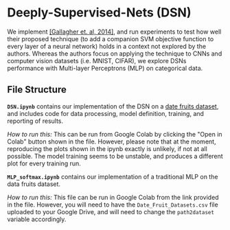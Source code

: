 # Deeply-Supervised-Nets (DSN)

We implement [[Gallagher et. al, 2014]](https://arxiv.org/abs/1409.5185), and run experiments to test how well their proposed technique (to add a companion SVM objective function to every layer of a neural network) holds in a context not explored by the authors. Whereas the authors focus on applying the technique to CNNs and computer vision datasets (i.e. MNIST, CIFAR), we explore DSNs performance with Multi-layer Perceptrons (MLP) on categorical data.

## File Structure

**```DSN.ipynb```** contains our implementation of the DSN on a [date fruits dataset](https://www.kaggle.com/datasets/muratkokludataset/date-fruit-datasets), and includes code for data processing, model definition, training, and reporting of results.

*How to run this:* This can be run from Google Colab by clicking the "Open in Colab" button shown in the file. However, please note that at the moment, reproducing the plots shown in the ipynb exactly is unlikely, if not at all possible. The model training seems to be unstable, and produces a different plot for every training run.

**```MLP_softmax.ipynb```** contains our implementation of a traditional MLP on the data fruits dataset.

*How to run this:* This file can be run in Google Colab from the link provided in the file. However, you will need to have the ```Date_Fruit_Datasets.csv``` file uploaded to your Google Drive, and will need to change the ```path2dataset``` variable accordingly. 
